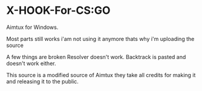 # X-HOOK-For-CS:GO

Aimtux for Windows.

Most parts still works i'am not using it anymore thats why i'm uploading the source

A few things are broken Resolver doesn't work. Backtrack is pasted and doesn't work either.


This source is a modified source of Aimtux they take all credits for making it and releasing it to the public.
